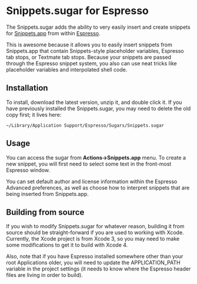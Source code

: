 # Snippets.sugar for Espresso

The Snippets.sugar adds the ability to very easily insert and create snippets for [Snippets.app](http://snippetsapp.com/) from within [Espresso](http://macrabbit.com/espresso/).

This is awesome because it allows you to easily insert snippets from Snippets.app that contain Snippets-style placeholder variables, Espresso tab stops, or Textmate tab stops. Because your snippets are passed through the Espresso snippet system, you also can use neat tricks like placeholder variables and interpolated shell code.

## Installation

To install, download the latest version, unzip it, and double click it. If you have previously installed the Snippets.sugar, you may need to delete the old copy first; it lives here:

    ~/Library/Application Support/Espresso/Sugars/Snippets.sugar

## Usage

You can access the sugar from **Actions&rarr;Snippets.app** menu. To create a new snippet, you will first need to select some text in the front-most Espresso window.

You can set default author and license information within the Espresso Advanced preferences, as well as choose how to interpret snippets that are being inserted from Snippets.app.

## Building from source

If you wish to modify Snippets.sugar for whatever reason, building it from source should be straight-forward if you are used to working with Xcode. Currently, the Xcode project is from Xcode 3, so you may need to make some modifications to get it to build with Xcode 4.

Also, note that if you have Espresso installed somewhere other than your root Applications older, you will need to update the APPLICATION_PATH variable in the project settings (it needs to know where the Espresso header files are living in order to build).